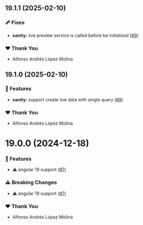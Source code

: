 ## 19.1.1 (2025-02-10)

### 🩹 Fixes

- **sanity:** live preview service is called before be initialized ([#9](https://github.com/limitless-angular/limitless-angular/pull/9))

### ❤️ Thank You

- Alfonso Andrés López Molina

## 19.1.0 (2025-02-10)

### 🚀 Features

- **sanity:** support create live data with single query ([#8](https://github.com/limitless-angular/limitless-angular/pull/8))

### ❤️ Thank You

- Alfonso Andrés López Molina

# 19.0.0 (2024-12-18)

### 🚀 Features

- ⚠️  angular 19 support ([#7](https://github.com/limitless-angular/limitless-angular/pull/7))

### ⚠️  Breaking Changes

- ⚠️  angular 19 support ([#7](https://github.com/limitless-angular/limitless-angular/pull/7))

### ❤️ Thank You

- Alfonso Andrés López Molina